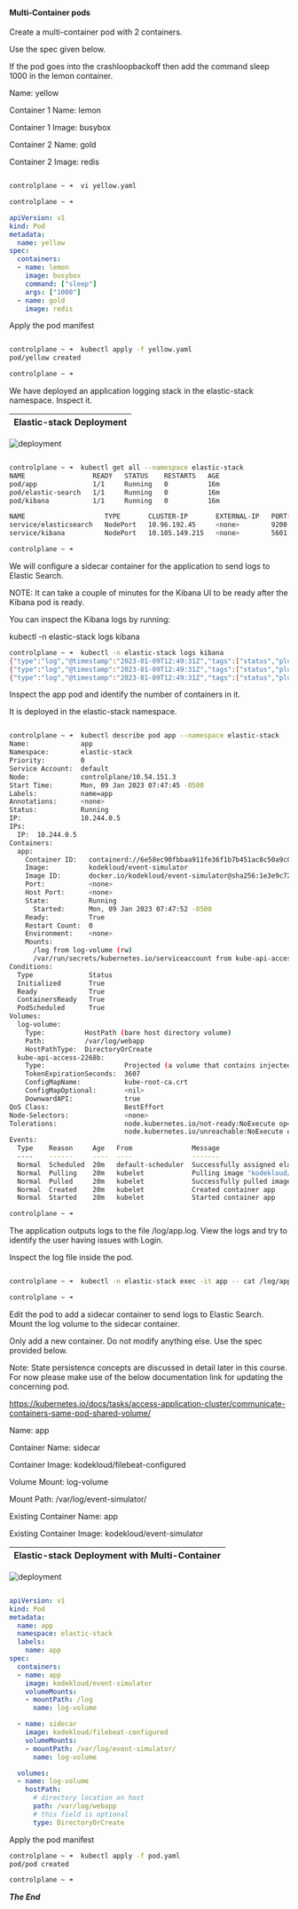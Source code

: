 #### Multi-Container pods

Create a multi-container pod with 2 containers.

Use the spec given below.

If the pod goes into the crashloopbackoff then add the command sleep 1000 in the lemon container.


Name: yellow

Container 1 Name: lemon

Container 1 Image: busybox

Container 2 Name: gold

Container 2 Image: redis


```bash

controlplane ~ ➜  vi yellow.yaml

controlplane ~ ➜  
```

```yaml
apiVersion: v1
kind: Pod 
metadata:
  name: yellow
spec:
  containers:
  - name: lemon
    image: busybox
    command: ["sleep"]
    args: ["1000"]
  - name: gold
    image: redis
```

Apply the pod manifest

```bash

controlplane ~ ➜  kubectl apply -f yellow.yaml 
pod/yellow created

controlplane ~ ➜  
```

We have deployed an application logging stack in the elastic-stack namespace. Inspect it.


Elastic-stack Deployment              |  
:-------------------------:|
![deployment](https://github.com/fred-juma/Certified-Kubernetes-Administrator/blob/main/images/elastic-stack.JPG)


```bash

controlplane ~ ➜  kubectl get all --namespace elastic-stack
NAME                 READY   STATUS    RESTARTS   AGE
pod/app              1/1     Running   0          16m
pod/elastic-search   1/1     Running   0          16m
pod/kibana           1/1     Running   0          16m

NAME                    TYPE       CLUSTER-IP       EXTERNAL-IP   PORT(S)                         AGE
service/elasticsearch   NodePort   10.96.192.45     <none>        9200:30200/TCP,9300:30300/TCP   16m
service/kibana          NodePort   10.105.149.215   <none>        5601:30601/TCP                  16m

controlplane ~ ➜  
```


We will configure a sidecar container for the application to send logs to Elastic Search.

NOTE: It can take a couple of minutes for the Kibana UI to be ready after the Kibana pod is ready.

You can inspect the Kibana logs by running:

kubectl -n elastic-stack logs kibana

```bash
controlplane ~ ➜  kubectl -n elastic-stack logs kibana
{"type":"log","@timestamp":"2023-01-09T12:49:31Z","tags":["status","plugin:kibana@6.4.2","info"],"pid":1,"state":"green","message":"Status changed from uninitialized to green - Ready","prevState":"uninitialized","prevMsg":"uninitialized"}
{"type":"log","@timestamp":"2023-01-09T12:49:31Z","tags":["status","plugin:elasticsearch@6.4.2","info"],"pid":1,"state":"yellow","message":"Status changed from uninitialized to yellow - Waiting for Elasticsearch","prevState":"uninitialized","prevMsg":"uninitialized"}
{"type":"log","@timestamp":"2023-01-09T12:49:31Z","tags":["status","plugin:xpack_main@6.4.2","info"],"pid":1,"state":"yellow","message":"Status changed from uninitialized to yellow - Waiting for Elasticsearch","prevState":"uninitialized","prevMsg":"uninitialized"}
```
Inspect the app pod and identify the number of containers in it.


It is deployed in the elastic-stack namespace.

```bash

controlplane ~ ➜  kubectl describe pod app --namespace elastic-stack
Name:             app
Namespace:        elastic-stack
Priority:         0
Service Account:  default
Node:             controlplane/10.54.151.3
Start Time:       Mon, 09 Jan 2023 07:47:45 -0500
Labels:           name=app
Annotations:      <none>
Status:           Running
IP:               10.244.0.5
IPs:
  IP:  10.244.0.5
Containers:
  app:
    Container ID:   containerd://6e58ec90fbbaa911fe36f1b7b451ac8c50a9c0c7964d849ef53b3d5a2f8de3f0
    Image:          kodekloud/event-simulator
    Image ID:       docker.io/kodekloud/event-simulator@sha256:1e3e9c72136bbc76c96dd98f29c04f298c3ae241c7d44e2bf70bcc209b030bf9
    Port:           <none>
    Host Port:      <none>
    State:          Running
      Started:      Mon, 09 Jan 2023 07:47:52 -0500
    Ready:          True
    Restart Count:  0
    Environment:    <none>
    Mounts:
      /log from log-volume (rw)
      /var/run/secrets/kubernetes.io/serviceaccount from kube-api-access-2268b (ro)
Conditions:
  Type              Status
  Initialized       True 
  Ready             True 
  ContainersReady   True 
  PodScheduled      True 
Volumes:
  log-volume:
    Type:          HostPath (bare host directory volume)
    Path:          /var/log/webapp
    HostPathType:  DirectoryOrCreate
  kube-api-access-2268b:
    Type:                    Projected (a volume that contains injected data from multiple sources)
    TokenExpirationSeconds:  3607
    ConfigMapName:           kube-root-ca.crt
    ConfigMapOptional:       <nil>
    DownwardAPI:             true
QoS Class:                   BestEffort
Node-Selectors:              <none>
Tolerations:                 node.kubernetes.io/not-ready:NoExecute op=Exists for 300s
                             node.kubernetes.io/unreachable:NoExecute op=Exists for 300s
Events:
  Type    Reason     Age   From               Message
  ----    ------     ----  ----               -------
  Normal  Scheduled  20m   default-scheduler  Successfully assigned elastic-stack/app to controlplane
  Normal  Pulling    20m   kubelet            Pulling image "kodekloud/event-simulator"
  Normal  Pulled     20m   kubelet            Successfully pulled image "kodekloud/event-simulator" in 4.71283805s (4.712950457s including waiting)
  Normal  Created    20m   kubelet            Created container app
  Normal  Started    20m   kubelet            Started container app

controlplane ~ ➜  
```

The application outputs logs to the file /log/app.log. View the logs and try to identify the user having issues with Login.


Inspect the log file inside the pod.

```bash

controlplane ~ ➜  kubectl -n elastic-stack exec -it app -- cat /log/app.log | less

controlplane ~ ➜ 
```

Edit the pod to add a sidecar container to send logs to Elastic Search. Mount the log volume to the sidecar container.

Only add a new container. Do not modify anything else. Use the spec provided below.




Note: State persistence concepts are discussed in detail later in this course. For now please make use of the below documentation link for updating the concerning pod.


https://kubernetes.io/docs/tasks/access-application-cluster/communicate-containers-same-pod-shared-volume/


Name: app

Container Name: sidecar

Container Image: kodekloud/filebeat-configured

Volume Mount: log-volume

Mount Path: /var/log/event-simulator/

Existing Container Name: app

Existing Container Image: kodekloud/event-simulator


Elastic-stack Deployment with Multi-Container              |  
:-------------------------:|
![deployment](https://github.com/fred-juma/Certified-Kubernetes-Administrator/blob/main/images/multi-container-pod.JPG)


```yaml

apiVersion: v1
kind: Pod
metadata:
  name: app
  namespace: elastic-stack
  labels:
    name: app
spec:
  containers:
  - name: app
    image: kodekloud/event-simulator
    volumeMounts:
    - mountPath: /log
      name: log-volume

  - name: sidecar
    image: kodekloud/filebeat-configured
    volumeMounts:
    - mountPath: /var/log/event-simulator/
      name: log-volume

  volumes:
  - name: log-volume
    hostPath:
      # directory location on host
      path: /var/log/webapp
      # this field is optional
      type: DirectoryOrCreate
```

Apply the pod manifest

```bash
controlplane ~ ➜  kubectl apply -f pod.yaml 
pod/pod created

controlplane ~ ➜  
```

***The End***